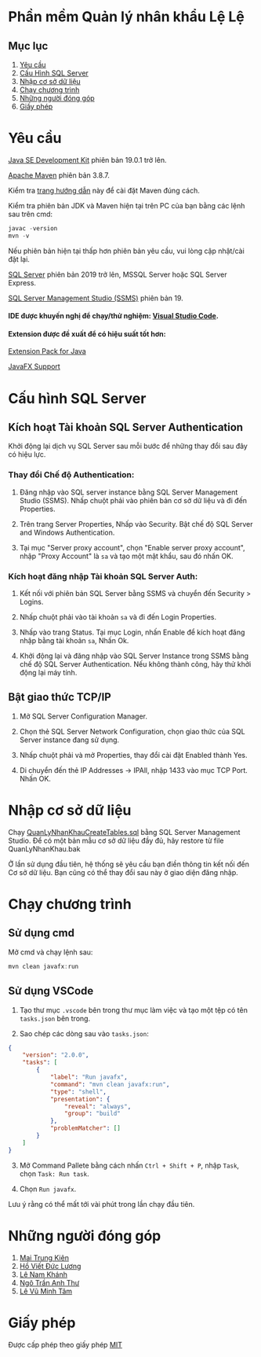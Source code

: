# Phần mềm Quản lý nhân khẩu Lệ Lệ

## Mục lục

1. [Yêu cầu](#yêu-cầu)
2. [Cấu Hình SQL Server](#cấu-hình-sql-server)
3. [Nhập cơ sở dữ liệu](#nhập-cơ-sở-dữ-liệu)
4. [Chạy chương trình](#chạy-chương-trình)
5. [Những người đóng góp](#những-người-đóng-góp)
6. [Giấy phép](#giấy-phép)

# Yêu cầu

[Java SE Development Kit](https://www.oracle.com/java/technologies/downloads/#jdk19-windows) phiên bản 19.0.1 trở lên.

[Apache Maven](https://maven.apache.org/download.cgi) phiên bản 3.8.7.

Kiểm tra [trang hướng dẫn](https://www.tutorialspoint.com/maven/maven_environment_setup.htm) này để cài đặt Maven đúng cách.

Kiểm tra phiên bản JDK và Maven hiện tại trên PC của bạn bằng các lệnh sau trên cmd:

```ps1
javac -version
mvn -v
```

Nếu phiên bản hiện tại thấp hơn phiên bản yêu cầu, vui lòng cập nhật/cài đặt lại.

[SQL Server](https://www.microsoft.com/en-us/sql-server/sql-server-downloads) phiên bản 2019 trở lên, MSSQL Server hoặc SQL Server Express.

[SQL Server Management Studio (SSMS)](https://learn.microsoft.com/en-us/sql/ssms/download-sql-server-management-studio-ssms?view=sql-server-ver16) phiên bản 19.

#### IDE được khuyến nghị để chạy/thử nghiệm: [Visual Studio Code](https://code.visualstudio.com/).

#### Extension được đề xuất để có hiệu suất tốt hơn:

[Extension Pack for Java](https://marketplace.visualstudio.com/items?itemName=vscjava.vscode-java-pack)

[JavaFX Support](https://marketplace.visualstudio.com/items?itemName=shrey150.javafx-support)

# Cấu hình SQL Server

## Kích hoạt Tài khoản SQL Server Authentication

Khởi động lại dịch vụ SQL Server sau mỗi bước để những thay đổi sau đây có hiệu lực.

### Thay đổi Chế độ Authentication:

1. Đăng nhập vào SQL server instance bằng SQL Server Management Studio (SSMS). Nhấp chuột phải vào phiên bản cơ sở dữ liệu và đi đến Properties.

2. Trên trang Server Properties, Nhấp vào Security. Bật chế độ SQL Server and Windows Authentication.

3. Tại mục "Server proxy account", chọn "Enable server proxy account", nhập "Proxy Account" là `sa` và tạo một mật khẩu, sau đó nhấn OK.

### Kích hoạt đăng nhập Tài khoản SQL Server Auth:

1. Kết nối với phiên bản SQL Server bằng SSMS và chuyển đến Security > Logins.

2. Nhấp chuột phải vào tài khoản `sa` và đi đến Login Properties.

3. Nhấp vào trang Status. Tại mục Login, nhấn Enable để kích hoạt đăng nhập bằng tài khoản `sa`, Nhấn Ok.

4. Khởi động lại và đăng nhập vào SQL Server Instance trong SSMS bằng chế độ SQL Server Authentication. Nếu không thành công, hãy thử khởi động lại máy tính.

## Bật giao thức TCP/IP

1. Mở SQL Server Configuration Manager.

2. Chọn thẻ SQL Server Network Configuration, chọn giao thức của SQL Server instance đang sử dụng.

3. Nhấp chuột phải và mở Properties, thay đổi cài đặt Enabled thành Yes.

4. Di chuyển đến thẻ IP Addresses -> IPAll, nhập 1433 vào mục TCP Port. Nhấn OK.

# Nhập cơ sở dữ liệu

Chạy [QuanLyNhanKhauCreateTables.sql](../QuanLyNhanKhauCreateTables.sql) bằng SQL Server Management Studio. Để có một bản mẫu cơ sở dữ liệu đầy đủ, hãy restore từ file QuanLyNhanKhau.bak

Ở lần sử dụng đầu tiên, hệ thống sẽ yêu cầu bạn điền thông tin kết nối đến Cơ sở dữ liệu. Bạn cũng có thể thay đổi sau này ở giao diện đăng nhập.

# Chạy chương trình

## Sử dụng cmd

Mở cmd và chạy lệnh sau:

```ps1
mvn clean javafx:run
```

## Sử dụng VSCode

1. Tạo thư mục <code>.vscode</code> bên trong thư mục làm việc và tạo một tệp có tên <code>tasks.json</code> bên trong.

2. Sao chép các dòng sau vào <code>tasks.json</code>:

```json
{
	"version": "2.0.0",
	"tasks": [
		{
			"label": "Run javafx",
			"command": "mvn clean javafx:run",
			"type": "shell",
			"presentation": {
				"reveal": "always",
				"group": "build"
			},
			"problemMatcher": []
		}
	]
}
```

3. Mở Command Pallete bằng cách nhấn `Ctrl + Shift + P`, nhập `Task`, chọn `Task: Run task`.

4. Chọn `Run javafx`.

Lưu ý rằng có thể mất tới vài phút trong lần chạy đầu tiên.

# Những người đóng góp

1. [Mai Trung Kiên](https://github.com/Asphode1)
2. [Hồ Viết Đức Lương](https://github.com/LuongHvd)
3. [Lê Nam Khánh](https://github.com/khanhkhanhlele)
4. [Ngô Trần Anh Thư](https://github.com/Chercher16)
5. [Lê Vũ Minh Tâm](https://github.com/levuminhtam2002)

# Giấy phép

Được cấp phép theo giấy phép [MIT](../LICENSE.md)

